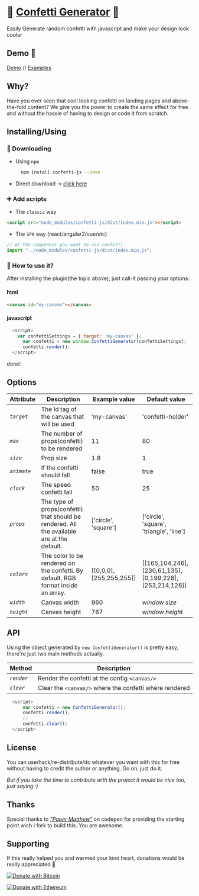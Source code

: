 # 🎉 <a href="https://agezao.github.io/confetti-js" target="_blank">Confetti Generator</a> 🎉
Easily Generate random confetti with javascript and make your design look cooler

## Demo 🚀
<a href="https://agezao.github.io/confetti-js" target="_blank">Demo</a> // <a href="https://agezao.github.io/confetti-js/examples" target="_blank">Examples</a>

## Why?
Have you ever seen that cool looking confetti on landing pages and above-the-fold content? We give you the power to create the same effect for free and without the hassle of having to design or code it from scratch.

## Installing/Using
### 📲 Downloading
- Using `npm`

    ```bash
      npm install confetti-js --save
    ```

- Direct download -> [click here](https://github.com/agezao/confetti-js/archive/master.zip)

### ➕ Add scripts
- The `classic` way
```html
<script src="node_modules/confetti-js/dist/index.min.js"></script>
```

- The `SPA` way (react/angular2/vue/etc)
```your.component.js
// At the component you want to use confetti
import "../node_modules/confetti-js/dist/index.min.js";
```

### 🤔 How to use it?
After installing the plugin(the topic above), just call-it passing your options:
#### html
```html
<canvas id="my-canvas"></canvas>
```

#### javascript
```javascript
  <script>
    var confettiSettings = { target: 'my-canvas' };
      var confetti = new window.ConfettiGenerator(confettiSettings);
      confetti.render();
  </script>
```
done!

## Options

| Attribute | Description | Example value | Default value |
|---------------------------|-------------|--------------------|---------|
| *`target`* | The Id tag of the canvas that will be used | 'my-canvas' | 'confetti-holder' |
| *`max`* | The number of props(confetti) to be rendered | 11 | 80 |
| *`size`* | Prop size | 1.8 | 1 |
| *`animate`* | If the confetti should fall | false | true |
| *`clock`* | The speed confetti fall | 50 | 25 |
| *`props`* | The type of props(confetti) that should be rendered. All the available are at the default. | ['circle', 'square'] | ['circle', 'square', 'triangle', 'line'] |
| *`colors`* | The color to be rendered on the confetti. By default, RGB format inside an array. | [[0,0,0], [255,255,255]] | [[165,104,246],[230,61,135],[0,199,228],[253,214,126]] |
| *`width`* | Canvas width | 960 | *window size* |
| *`height`* | Canvas height | 767 | *window height* |

## API
Using the object generated by `new ConfettiGenerator()` is pretty easy, there're just two main methods actually.

| Method | Description |
|---------------------------|-------------|
| *`render`* | Render the confetti at the config `<canvas/>` |
| *`clear`* | Clear the `<canvas/>` where the confetti where rendered |

```javascript
  <script>
      var confetti = new ConfettiGenerator();
      confetti.render();
      //
      confetti.clear();
  </script>
```

## License
You can use/hack/re-distribute/do whatever you want with this for free without having to credit the author or anything. Go on, just do it.

_But if you take the time to contribute with the project it would be nice too, just saying :)_

## Thanks
Special thanks to _["Paper Matthew"](https://codepen.io/paper_matthew/pen/PNxrbK)_ on codepen for providing the starting point wich I fork to build this. You are awesome.

## Supporting
If this really helped you and warmed your kind heart, donations would be really appreciated 🖤

[![Donate with Bitcoin](https://en.cryptobadges.io/badge/small/18HNXFq1VAsEQWYwmdePnAbmuWN65WAVjv)](https://en.cryptobadges.io/donate/18HNXFq1VAsEQWYwmdePnAbmuWN65WAVjv)

[![Donate with Ethereum](https://en.cryptobadges.io/badge/small/0xA2716B71a4f0f86306647Be953dccEb18612a16A)](https://en.cryptobadges.io/donate/0xA2716B71a4f0f86306647Be953dccEb18612a16A)
